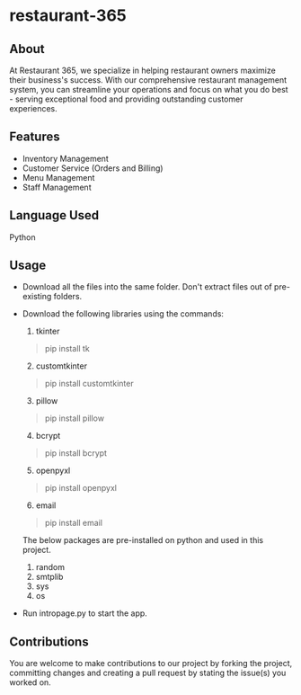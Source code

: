 # restaurant-365
## About
At Restaurant 365, we specialize in helping restaurant owners maximize their business's success. With our comprehensive restaurant management system, you can streamline your operations and focus on what you do best - serving exceptional food and providing outstanding customer experiences.

## Features
- Inventory Management
- Customer Service (Orders and Billing)
- Menu Management
- Staff Management

## Language Used
Python

## Usage
- Download all the files into the same folder. Don't extract files out of pre-existing folders.
- Download the following libraries using the commands:
  1. tkinter
  > pip install tk
  2. customtkinter
  > pip install customtkinter
  3. pillow
  > pip install pillow
  4. bcrypt
  > pip install bcrypt
  5. openpyxl
  > pip install openpyxl
  6. email
  > pip install email
  
  The below packages are pre-installed on python and used in this project.
  1. random
  2. smtplib
  3. sys
  4. os
- Run intropage.py to start the app.

## Contributions
You are welcome to make contributions to our project by forking the project, committing changes and creating a pull request by stating the issue(s) you worked on.
